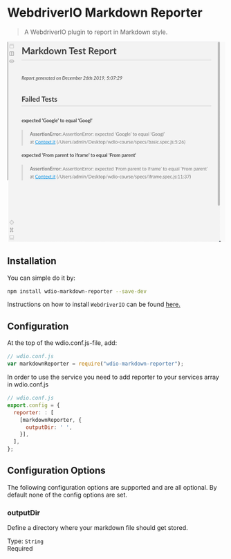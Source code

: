 # WebdriverIO Markdown Reporter

> A WebdriverIO plugin to report in Markdown style.

![Reporter](./img/reporter.png)

## Installation

You can simple do it by:

```bash
npm install wdio-markdown-reporter --save-dev
```

Instructions on how to install `WebdriverIO` can be found [here.](https://webdriver.io/docs/gettingstarted.html)

## Configuration

At the top of the wdio.conf.js-file, add:

```js
// wdio.conf.js
var markdownReporter = require("wdio-markdown-reporter");
```

In order to use the service you need to add reporter to your services array in wdio.conf.js

```js
// wdio.conf.js
export.config = {
  reporter: : [
    [markdownReporter, {
      outputDir: ' ',
    }],
  ],
};
```

## Configuration Options

The following configuration options are supported and are all optional.
By default none of the config options are set.

### outputDir

Define a directory where your markdown file should get stored.

Type: `String`<br>
Required

